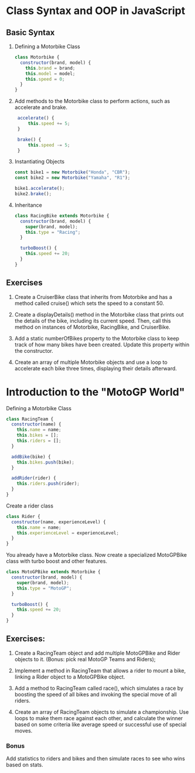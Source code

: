 # Class Syntax and OOP in JavaScript

## Basic Syntax

1. Defining a Motorbike Class

   ```javascript
   class Motorbike {
     constructor(brand, model) {
       this.brand = brand;
       this.model = model;
       this.speed = 0;
     }
   }
   ```

2. Add methods to the Motorbike class to perform actions, such as accelerate and brake.

   ```javascript
    accelerate() {
        this.speed += 5;
    }

    brake() {
        this.speed -= 5;
    }
   ```

3. Instantiating Objects

   ```javascript
   const bike1 = new Motorbike("Honda", "CBR");
   const bike2 = new Motorbike("Yamaha", "R1");

   bike1.accelerate();
   bike2.brake();
   ```

4. Inheritance

   ```javascript
   class RacingBike extends Motorbike {
     constructor(brand, model) {
       super(brand, model);
       this.type = "Racing";
     }

     turboBoost() {
       this.speed += 20;
     }
   }
   ```

## Exercises

1. Create a CruiserBike class that inherits from Motorbike and has a method called cruise() which sets the speed to a constant 50.

2. Create a displayDetails() method in the Motorbike class that prints out the details of the bike, including its current speed. Then, call this method on instances of Motorbike, RacingBike, and CruiserBike.

3. Add a static numberOfBikes property to the Motorbike class to keep track of how many bikes have been created. Update this property within the constructor.

4. Create an array of multiple Motorbike objects and use a loop to accelerate each bike three times, displaying their details afterward.

# Introduction to the "MotoGP World"

Defining a Motorbike Class

```javascript
class RacingTeam {
  constructor(name) {
    this.name = name;
    this.bikes = [];
    this.riders = [];
  }

  addBike(bike) {
    this.bikes.push(bike);
  }

  addRider(rider) {
    this.riders.push(rider);
  }
}
```

Create a rider class

```javascript
class Rider {
  constructor(name, experienceLevel) {
    this.name = name;
    this.experienceLevel = experienceLevel;
  }
}
```

You already have a Motorbike class. Now create a specialized MotoGPBike class with turbo boost and other features.

```javascript
class MotoGPBike extends Motorbike {
  constructor(brand, model) {
    super(brand, model);
    this.type = "MotoGP";
  }

  turboBoost() {
    this.speed += 20;
  }
}
```

## Exercises:

1. Create a RacingTeam object and add multiple MotoGPBike and Rider objects to it. (Bonus: pick real MotoGP Teams and Riders);

2. Implement a method in RacingTeam that allows a rider to mount a bike, linking a Rider object to a MotoGPBike object.

3. Add a method to RacingTeam called race(), which simulates a race by boosting the speed of all bikes and invoking the special move of all riders.

4. Create an array of RacingTeam objects to simulate a championship. Use loops to make them race against each other, and calculate the winner based on some criteria like average speed or successful use of special moves.

### Bonus

Add statistics to riders and bikes and then
simulate races to see who wins based on stats.
